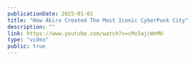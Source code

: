```yaml
---
publicationDate: 2025-01-01
title: "How Akira Created The Most Iconic CyberPunk City"
description: ""
link: https://www.youtube.com/watch?v=cMx5ajcWnMU
type: "video"
public: true
---
```

